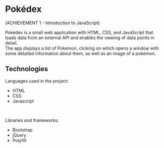 # **Pokédex**
(ACHIEVEMENT 1 - Introduction to JavaScript)
<br>

Pokédex is a small web application with HTML, CSS, and JavaScript that loads data from an external API and enables the viewing of data points in detail. 
<br>
The app displays a list of Pokemon, clicking on which opens a window with some detailed information about them, as well as an image of a pokemon. 

## **Technologies**
Languages used in the project:
<br>
- HTML
- CSS
- Javascript
<br>

Libraries and frameworks:
<br>
- Bootstrap
- jQuery
- Polyfill
